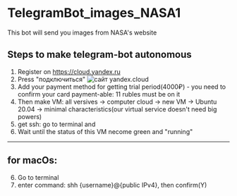# TelegramBot_images_NASA1
This bot will send you images from NASA's website

Steps to make telegram-bot autonomous 
---
1) Register on https://cloud.yandex.ru
2) Press "подключиться"
![сайт yandex.cloud](https://github.com/gr1shan1a/TelegramBot_images_NASA1/raw/main/Users/macbook/Documents/GitHub/TelegramBot_images_NASA1/screanshot.png)
3) Add your payment method for getting trial period(4000₽) - you need to confirm your card payment-able: 11 rubles must be on it
4) Then make VM: all versives -> computer cloud -> new VM -> Ubuntu 20.04 -> minimal characteristics(our virtual service doesn't need big powers)
5) get ssh: go to terminal and 
5) Wait until the status of this VM necome green and "running"
---
for macOs: 
---
6) Go to terminal
7) enter command: shh {username}@{public IPv4}, then confirm(Y)

